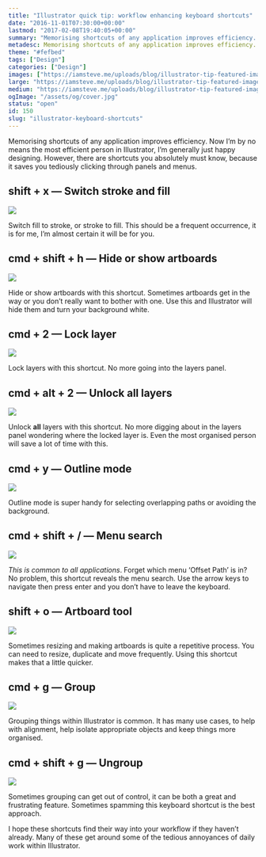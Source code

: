 ```yaml
---
title: "Illustrator quick tip: workflow enhancing keyboard shortcuts"
date: "2016-11-01T07:30:00+00:00"
lastmod: "2017-02-08T19:40:05+00:00"
summary: "Memorising shortcuts of any application improves efficiency. Now I’m by no means the most efficient person in Illustrator, I’m generally just happy designing. However, there are shortcuts you  absolutely must know, because it saves you tediously clicking through panels and menus."
metadesc: Memorising shortcuts of any application improves efficiency. Now I’m by no means the most efficient person in Illustrator, I’m generally just happy designing. However, there are shortcuts you  absolutely must know, because it saves you tediously clicking through panels and menus."
theme: "#fefbed"
tags: ["Design"]
categories: ["Design"]
images: ["https://iamsteve.me/uploads/blog/illustrator-tip-featured-image%402x.png"]
large: "https://iamsteve.me/uploads/blog/illustrator-tip-featured-image%402x.png"
medium: "https://iamsteve.me/uploads/blog/illustrator-tip-featured-image-medium%402x.png"
ogImage: "/assets/og/cover.jpg"
status: "open"
id: 150
slug: "illustrator-keyboard-shortcuts"
---
```


Memorising shortcuts of any application improves efficiency. Now I’m by no means the most efficient person in Illustrator, I’m generally just happy designing. However, there are shortcuts you absolutely must know, because it saves you tediously clicking through panels and menus.

## shift + x — Switch stroke and fill

<img src="/static/images/blog/illustrator-keyboard-shortcuts-key-1.png" srcset="/static/images/blog/illustrator-keyboard-shortcuts-key-1.png 1x, /static/images/blog/illustrator-keyboard-shortcuts-key-1.png 2x">

Switch fill to stroke, or stroke to fill. This should be a frequent occurrence, it is for me, I’m almost certain it will be for you.

## cmd + shift + h — Hide or show artboards

<img src="/static/images/blog/illustrator-keyboard-shortcuts-key-2.png" srcset="/static/images/blog/illustrator-keyboard-shortcuts-key-2.png 1x, /static/images/blog/illustrator-keyboard-shortcuts-key-2.png 2x">

Hide or show artboards with this shortcut. Sometimes artboards get in the way or you don’t really want to bother with one. Use this and Illustrator will hide them and turn your background white.

## cmd + 2 — Lock layer

<img src="/static/images/blog/illustrator-keyboard-shortcuts-key-3.png" srcset="/static/images/blog/illustrator-keyboard-shortcuts-key-3.png 1x, /static/images/blog/illustrator-keyboard-shortcuts-key-3.png 2x">

Lock layers with this shortcut. No more going into the layers panel.

## cmd + alt + 2 — Unlock all layers

<img src="/static/images/blog/illustrator-keyboard-shortcuts-key-4.png" srcset="/static/images/blog/illustrator-keyboard-shortcuts-key-4.png 1x, /static/images/blog/illustrator-keyboard-shortcuts-key-4.png 2x">

Unlock **all** layers with this shortcut. No more digging about in the layers panel wondering where the locked layer is. Even the most organised person will save a lot of time with this.

## cmd + y — Outline mode

<img src="/static/images/blog/illustrator-keyboard-shortcuts-key-5.png" srcset="/static/images/blog/illustrator-keyboard-shortcuts-key-5.png 1x, /static/images/blog/illustrator-keyboard-shortcuts-key-5.png 2x">

Outline mode is super handy for selecting overlapping paths or avoiding the background.

## cmd + shift + / — Menu search

<img src="/static/images/blog/illustrator-keyboard-shortcuts-key-6.png" srcset="/static/images/blog/illustrator-keyboard-shortcuts-key-6.png 1x, /static/images/blog/illustrator-keyboard-shortcuts-key-6.png 2x">

*This is common to all applications*. Forget which menu ‘Offset Path’ is in? No problem, this shortcut reveals the menu search. Use the arrow keys to navigate then press enter and you don’t have to leave the keyboard.

## shift + o — Artboard tool

<img src="/static/images/blog/illustrator-keyboard-shortcuts-key-7.png" srcset="/static/images/blog/illustrator-keyboard-shortcuts-key-7.png 1x, /static/images/blog/illustrator-keyboard-shortcuts-key-7.png 2x">

Sometimes resizing and making artboards is quite a repetitive process. You can need to resize, duplicate and move frequently. Using this shortcut makes that a little quicker.

## cmd + g — Group

<img src="/static/images/blog/illustrator-keyboard-shortcuts-key-8.png" srcset="/static/images/blog/illustrator-keyboard-shortcuts-key-8.png 1x, /static/images/blog/illustrator-keyboard-shortcuts-key-8.png 2x">

Grouping things within Illustrator is common. It has many use cases, to help with alignment, help isolate appropriate objects and keep things more organised.

## cmd + shift + g — Ungroup

<img src="/static/images/blog/illustrator-keyboard-shortcuts-key-9.png" srcset="/static/images/blog/illustrator-keyboard-shortcuts-key-9.png 1x, /static/images/blog/illustrator-keyboard-shortcuts-key-9.png 2x">

Sometimes grouping can get out of control, it can be both a great and frustrating feature. Sometimes spamming this keyboard shortcut is the best approach.

I hope these shortcuts find their way into your workflow if they haven’t already. Many of these get around some of the tedious annoyances of daily work within Illustrator.
